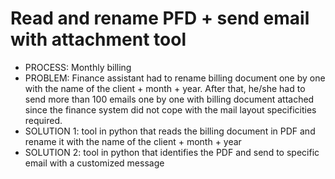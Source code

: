 # Read and rename PFD + send email with attachment tool
- PROCESS: Monthly billing
- PROBLEM: Finance assistant had to rename billing document one by one with the name of the client + month + year. After that, he/she had to send more than 100 emails one by one with billing document attached since the finance system did not cope with the mail layout specificities required. 
- SOLUTION 1: tool in python that reads the billing document in PDF and rename it with the name of the client + month + year
- SOLUTION 2: tool in python that identifies the PDF and send to specific email with a customized message
